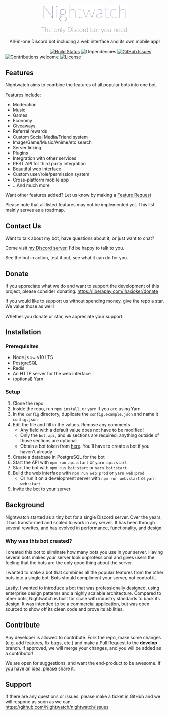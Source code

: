 <p align="center"><img width="55%" src="./img/nightwatch.png"/></p>
<p align="center"><img width="55%" src="./img/slogan.png"/></p>

<p align="center"> All-in-one Discord bot including a web interface and its own mobile app!</p>

&nbsp;&nbsp;&nbsp;&nbsp;&nbsp;&nbsp;&nbsp;&nbsp;&nbsp;&nbsp;&nbsp;&nbsp;&nbsp;&nbsp;&nbsp;&nbsp;&nbsp;&nbsp;&nbsp;&nbsp;&nbsp;&nbsp;&nbsp;&nbsp;&nbsp;&nbsp;&nbsp;&nbsp;&nbsp;&nbsp;&nbsp;&nbsp;&nbsp;&nbsp;&nbsp;
[![Build Status](https://travis-ci.com/Nightwatch/nightwatch.svg?branch=master)](https://travis-ci.com/Nightwatch/nightwatch)
![Dependencies](https://img.shields.io/badge/dependencies-up%20to%20date-brightgreen.svg)
[![GitHub Issues](https://img.shields.io/github/issues/Nightwatch/nightwatch.svg)](https://github.com/Nightwatch/Nightwatch/issues)
![Contributions welcome](https://img.shields.io/badge/contributions-welcome-orange.svg)
[![License](https://img.shields.io/badge/license-GPL--3.0-blue.svg)](https://opensource.org/licenses/GPL-3.0)

## Features

Nightwatch aims to combine the features of all popular bots into one bot.

Features include:

- Moderation
- Music
- Games
- Economy
- Giveaways
- Referral rewards
- Custom Social Media/Friend system
- Image/Game/Music/Anime/etc search
- Server linking
- Plugins
- Integration with other services
- REST API for third party integration
- Beautiful web interface
- Custom user/role/permission system
- Cross-platform mobile app
- ...And much more

Want other features added? Let us know by making a [Feature Request](https://github.com/Nightwatch/nightwatch/issues)

Please note that all listed features may not be implemented yet. This list mainly serves as a roadmap.

## Contact Us

Want to talk about my bot, have questions about it, or just want to chat?

Come visit [my Discord server](https://invite.gg/nightwatch). I'd be happy to talk to you.

See the bot in action, test it out, see what it can do for you.

## Donate

If you appreciate what we do and want to support the development of this project, please consider donating. https://liberapay.com/ihaxjoker/donate

If you would like to support us without spending money, give the repo a star. We value those as well!

Whether you donate or star, we appreciate your support.

## Installation

### Prerequisites

- Node.js >= v10 LTS
- PostgreSQL
- Redis
- An HTTP server for the web interface
- (optional) Yarn

### Setup

1. Clone the repo
2. Inside the repo, run `npm install`, or `yarn` if you are using Yarn
3. In the `config` directory, duplicate the `config.example.json` and name it `config.json`
4. Edit the file and fill in the values. Remove any comments
    - Any field with a default value does not have to be modified!
    - Only the `bot`, `api`, and `db` sections are required; anything outside of those sections are optional
    - Obtain a bot token from [here](https://discordapp.com/developers/applications/). You'll have to create a bot if you haven't already
5. Create a database in PostgreSQL for the bot
6. Start the API with `npm run api:start` or `yarn api:start`
7. Start the bot with `npm run bot:start` or `yarn bot:start`
8. Build the web interface with `npm run web:prod` or `yarn web:prod`
    - Or run it on a development server with `npm run web:start` or `yarn web:start`
9. Invite the bot to your server

## Background

Nightwatch started as a tiny bot for a single Discord server. Over the years, it has transformed and scaled to work in any server. It has been through several rewrites, and has evolved in performance, functionality, and design.

### Why was this bot created?

I created this bot to eliminate how many bots you use in your server. Having several bots makes your server look unprofessional and gives users the feeling that the bots are the only good thing about the server.

I wanted to make a bot that combines all the popular features from the other bots into a single bot. Bots should compliment your server, not control it.

Lastly, I wanted to introduce a bot that was professionally designed, using enterprise design patterns and a highly scalable architecture. Compared to other bots, Nightwatch is built for scale with industry standards to back its design. It was intended to be a commercial application, but was open sourced to show off its clean code and prove its abilities.

## Contribute

Any developer is allowed to contribute. Fork the repo, make some changes (e.g. add features, fix bugs, etc.) and make a Pull Request to the **develop** branch.
If approved, we will merge your changes, and you will be added as a contributor!

We are open for suggestions, and want the end-product to be awesome. If you have an idea, please share it.

## Support

If there are any questions or issues, please make a ticket in GitHub and we will respond as soon as we can. <https://github.com/Nightwatch/nightwatch/issues>
